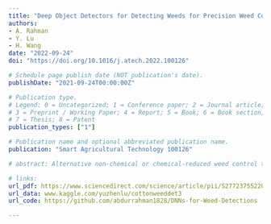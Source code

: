 ```yaml
---
title: "Deep Object Detectors for Detecting Weeds for Precision Weed Control"
authors: 
- A. Rahman
- Y. Lu
- H. Wang
date: "2022-09-24"
doi: "https://doi.org/10.1016/j.atech.2022.100126"

# Schedule page publish date (NOT publication's date).
publishDate: "2021-09-24T00:00:00Z"

# Publication type.
# Legend: 0 = Uncategorized; 1 = Conference paper; 2 = Journal article;
# 3 = Preprint / Working Paper; 4 = Report; 5 = Book; 6 = Book section;
# 7 = Thesis; 8 = Patent
publication_types: ["1"]

# Publication name and optional abbreviated publication name.
publication: "Smart Agricultural Technology 100126"

# abstract: Alternative non-chemical or chemical-reduced weed control tactics are critical for future integrated weed management, especially for herbicide-resistant weeds. Through weed detection and localization, machine vision technology has the potential to enable site- and species-specific treatments targeting individual weed plants. However, due to unstructured field circumstances and the large biological variability of weeds, robust and accurate weed detection remains a challenging endeavor. Deep learning (DL) algorithms, powered by large-scale image data, promise to achieve the weed detection performance required for precision weeding. In this study, a three-class weed dataset with bounding box annotations was curated, consisting of 848 color images collected in cotton fields under variable field conditions. A set of 13 weed detection models were built using DL-based onestage and two-stage object detectors, including YOLOv5, RetinaNet, EfficientDet, Fast RCNN and Faster RCNN, by transferring pretrained the object detection models to the weed dataset. RetinaNet (R101-FPN), despite its longer inference time, achieved the highest overall detection accuracy with a mean average precision (mAP@0.50) of 79.98%. YOLOv5n showed the potential for real-time deployment in resource-constraint devices because of the smallest number of model parameters (1.8 million) and the fastest inference (17 ms on the Google Colab) while achieving comparable detection accuracy (76.58% mAP@0.50). Data augmentation through geometric and color transformations could improve the accuracy of the weed detection models by a maximum of 4.2%. The software programs and the weed dataset used in this study are made publicly available (https://github.com/abdurrahman1828/DNNs-for-Weed-Detections; www.kaggle.com/yuzhenlu/cottonweeddet3).

# links:
url_pdf: https://www.sciencedirect.com/science/article/pii/S2772375522000910
url_data: www.kaggle.com/yuzhenlu/cottonweeddet3
url_code: https://github.com/abdurrahman1828/DNNs-for-Weed-Detections

---
```


